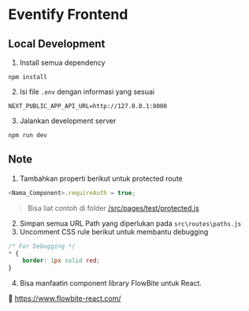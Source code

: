 # Eventify Frontend

## Local Development

1. Install semua dependency

```shell
npm install
```

2. Isi file `.env` dengan informasi yang sesuai

```env
NEXT_PUBLIC_APP_API_URL=http://127.0.0.1:8000
```

3. Jalankan development server

```shell
npm run dev
```

## Note

1. Tambahkan properti berikut untuk protected route

```js
<Nama_Component>.requireAuth = true;
```

> Bisa liat contoh di folder [/src/pages/test/protected.js](./src/pages/test/protected.js)

2. Simpan semua URL Path yang diperlukan pada `src\routes\paths.js`
3. Uncomment CSS rule berikut untuk membantu debugging

```css
/* For Debugging */
* {
    border: 1px solid red;
}
```

4. Bisa manfaatin component library FlowBite untuk React.

:link: <https://www.flowbite-react.com/>
